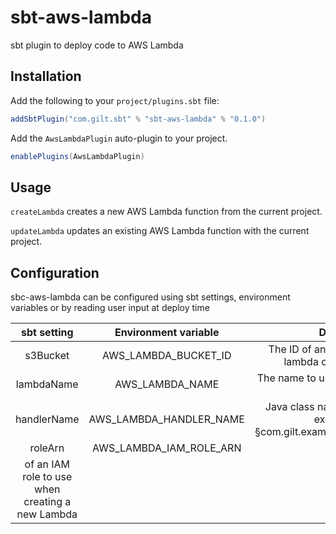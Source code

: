 # sbt-aws-lambda
sbt plugin to deploy code to AWS Lambda

Installation
------------

Add the following to your `project/plugins.sbt` file:

```scala
addSbtPlugin("com.gilt.sbt" % "sbt-aws-lambda" % "0.1.0")
```

Add the `AwsLambdaPlugin` auto-plugin to your project.

```scala
enablePlugins(AwsLambdaPlugin)
```



Usage
-------------
`createLambda` creates a new AWS Lambda function from the current project.

`updateLambda` updates an existing AWS Lambda function with the current project.


Configuration
-------------

sbc-aws-lambda can be configured using sbt settings, environment variables or by reading user input at deploy time

| sbt setting   |      Environment variable      |  Description |
|:----------:|:-------------:|:------:|
| s3Bucket |  AWS_LAMBDA_BUCKET_ID | The ID of an S3 bucket where the lambda code will be stored |
| lambdaName |    AWS_LAMBDA_NAME   |   The name to use for this AWS Lambda function.|
| handlerName | AWS_LAMBDA_HANDLER_NAME |    Java class name and method to be executed, e.g. §com.gilt.example.lambda::myMethod§ |
| roleArn | AWS_LAMBDA_IAM_ROLE_ARN |The [ARN](http://docs.aws.amazon.com/general/latest/gr/aws-arns-and-namespaces.html "AWS ARN documentation")
 of an IAM role to use when creating a new Lambda |


